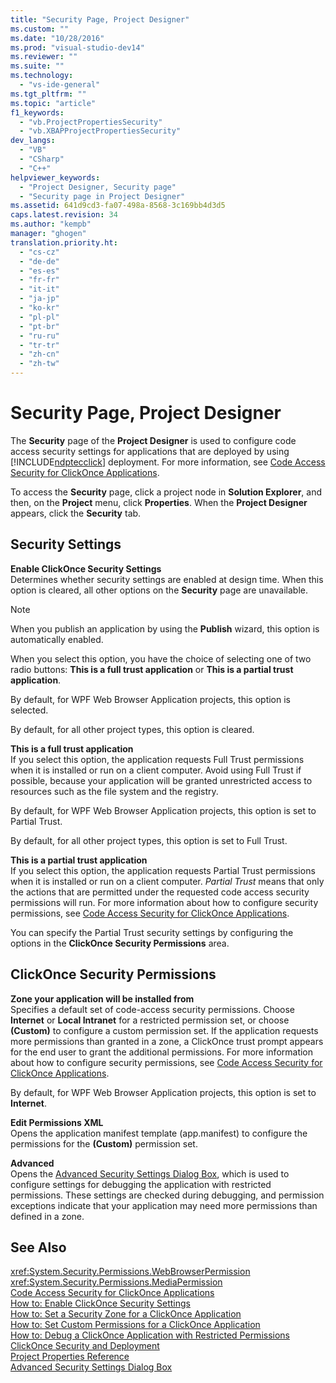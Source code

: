 ```yaml
---
title: "Security Page, Project Designer"
ms.custom: ""
ms.date: "10/28/2016"
ms.prod: "visual-studio-dev14"
ms.reviewer: ""
ms.suite: ""
ms.technology: 
  - "vs-ide-general"
ms.tgt_pltfrm: ""
ms.topic: "article"
f1_keywords: 
  - "vb.ProjectPropertiesSecurity"
  - "vb.XBAPProjectPropertiesSecurity"
dev_langs: 
  - "VB"
  - "CSharp"
  - "C++"
helpviewer_keywords: 
  - "Project Designer, Security page"
  - "Security page in Project Designer"
ms.assetid: 641d9cd3-fa07-498a-8568-3c169bb4d3d5
caps.latest.revision: 34
ms.author: "kempb"
manager: "ghogen"
translation.priority.ht: 
  - "cs-cz"
  - "de-de"
  - "es-es"
  - "fr-fr"
  - "it-it"
  - "ja-jp"
  - "ko-kr"
  - "pl-pl"
  - "pt-br"
  - "ru-ru"
  - "tr-tr"
  - "zh-cn"
  - "zh-tw"
---
```

# Security Page, Project Designer
The **Security** page of the **Project Designer** is used to configure code access security settings for applications that are deployed by using [!INCLUDE[ndptecclick](../../deployment/includes/ndptecclick_md.md)] deployment. For more information, see [Code Access Security for ClickOnce Applications](../../deployment/code-access-security-for-clickonce-applications.md).  
  
 To access the **Security** page, click a project node in **Solution Explorer**, and then, on the **Project** menu, click **Properties**. When the **Project Designer** appears, click the **Security** tab.  
  
## Security Settings  
 **Enable ClickOnce Security Settings**  
 Determines whether security settings are enabled at design time. When this option is cleared, all other options on the **Security** page are unavailable.  
  
> [!NOTE]
>  When you publish an application by using the **Publish** wizard, this option is automatically enabled.  
  
 When you select this option, you have the choice of selecting one of two radio buttons: **This is a full trust application** or **This is a partial trust application**.  
  
 By default, for WPF Web Browser Application projects, this option is selected.  
  
 By default, for all other project types, this option is cleared.  
  
 **This is a full trust application**  
 If you select this option, the application requests Full Trust permissions when it is installed or run on a client computer. Avoid using Full Trust if possible, because your application will be granted unrestricted access to resources such as the file system and the registry.  
  
 By default, for WPF Web Browser Application projects, this option is set to Partial Trust.  
  
 By default, for all other project types, this option is set to Full Trust.  
  
 **This is a partial trust application**  
 If you select this option, the application requests Partial Trust permissions when it is installed or run on a client computer. *Partial Trust* means that only the actions that are permitted under the requested code access security permissions will run. For more information about how to configure security permissions, see [Code Access Security for ClickOnce Applications](../../deployment/code-access-security-for-clickonce-applications.md).  
  
 You can specify the Partial Trust security settings by configuring the options in the **ClickOnce Security Permissions** area.  
  
## ClickOnce Security Permissions  
 **Zone your application will be installed from**  
 Specifies a default set of code-access security permissions. Choose **Internet** or **Local Intranet** for a restricted permission set, or choose **(Custom)** to configure a custom permission set. If the application requests more permissions than granted in a zone, a ClickOnce trust prompt appears for the end user to grant the additional permissions. For more information about how to configure security permissions, see [Code Access Security for ClickOnce Applications](../../deployment/code-access-security-for-clickonce-applications.md).  
  
 By default, for WPF Web Browser Application projects, this option is set to **Internet**.  
  
 **Edit Permissions XML**  
 Opens the application manifest template (app.manifest) to configure the permissions for the **(Custom)** permission set.  
  
 **Advanced**  
 Opens the [Advanced Security Settings Dialog Box](../../ide/reference/advanced-security-settings-dialog-box.md), which is used to configure settings for debugging the application with restricted permissions. These settings are checked during debugging, and permission exceptions indicate that your application may need more permissions than defined in a zone.  
  
## See Also  
 <xref:System.Security.Permissions.WebBrowserPermission>   
 <xref:System.Security.Permissions.MediaPermission>   
 [Code Access Security for ClickOnce Applications](../../deployment/code-access-security-for-clickonce-applications.md)   
 [How to: Enable ClickOnce Security Settings](../../deployment/how-to-enable-clickonce-security-settings.md)   
 [How to: Set a Security Zone for a ClickOnce Application](../../deployment/how-to-set-a-security-zone-for-a-clickonce-application.md)   
 [How to: Set Custom Permissions for a ClickOnce Application](../../deployment/how-to-set-custom-permissions-for-a-clickonce-application.md)   
 [How to: Debug a ClickOnce Application with Restricted Permissions](../../deployment/how-to-debug-a-clickonce-application-with-restricted-permissions.md)   
 [ClickOnce Security and Deployment](../../deployment/clickonce-security-and-deployment.md)   
 [Project Properties Reference](../../ide/reference/project-properties-reference.md)   
 [Advanced Security Settings Dialog Box](../../ide/reference/advanced-security-settings-dialog-box.md)